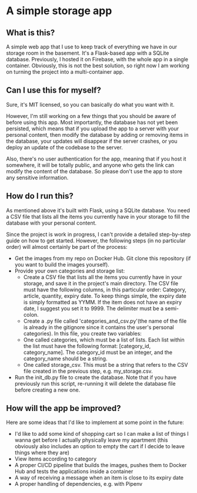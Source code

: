 # A simple storage app
## What is this?
A simple web app that I use to keep track of everything we have in our storage room in the basement. It's a Flask-based app with a SQLite database. Previously, I hosted it on Firebase, with the whole app in a single container. Obviously, this is not the best solution, so right now I am working on turning the project into a multi-container app.

## Can I use this for myself?
Sure, it's MIT licensed, so you can basically do what you want with it. 

However, I'm still working on a few things that you should be aware of before using this app. Most importantly, the database has not yet been persisted, which means that if you upload the app to a server with your personal content, then modify the database by adding or removing items in the database, your updates will disappear if the server crashes, or you deploy an update of the codebase to the server. 

Also, there's no user authentication for the app, meaning that if you host it somewhere, it will be totally public, and anyone who gets the link can modify the content of the database. So please don't use the app to store any sensitive information. 

## How do I run this?
As mentioned above it's built with Flask, using a SQLite database. You need a CSV file that lists all the items you currently have in your storage to fill the database with your personal content. 

Since the project is work in progress, I can't provide a detailed step-by-step guide on how to get started. However, the following steps (in no particular order) will almost certainly be part of the process:

- Get the images from my repo on Docker Hub. Git clone this repository (if you want to build the images yourself).
- Provide your own categories and storage list:
  - Create a CSV file that lists all the items you currently have in your storage, and save it in the project's main directory. The CSV file must have the following columns, in this particular order: Category, article, quantity, expiry date. To keep things simple, the expiry date is simply formatted as YYMM. If the item does not have an expiry date, I suggest you set it to 9999. The delimiter must be a semi-colon.
  -  Create a .py file called 'categories_and_csv.py'(the name of the file is already in the gitignore since it contains the user's personal categories). In this file, you create two variables:
    - One called categories, which must be a list of lists. Each list within the list must have the following format: [category_id, category_name]. The category_id must be an integer, and the category_name should be a string.
    - One called storage_csv. This must be a string that refers to the CSV file created in the previous step, e.g. my_storage.csv.
- Run the init_db.py file to create the database. Note that if you have previously run this script, re-running it will delete the database file before creating a new one. 

## How will the app be improved?
Here are some ideas that I'd like to implement at some point in the future:

- I'd like to add some kind of shopping cart so I can make a list of things I wanna get before I actually physically leave my apartment (this obviously also includes an option to empty the cart if I decide to leave things where they are)
- View items according to category
- A proper CI/CD pipeline that builds the images, pushes them to Docker Hub and tests the applications inside a container 
- A way of receiving a message when an item is close to its expiry date
- A proper handling of dependencies, e.g. with Pipenv
